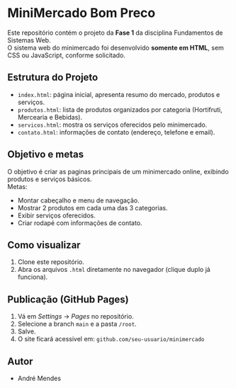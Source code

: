# MiniMercado Bom Preco

Este repositório contém o projeto da **Fase 1** da disciplina Fundamentos de Sistemas Web.  
O sistema web do minimercado foi desenvolvido **somente em HTML**, sem CSS ou JavaScript, conforme solicitado.

## Estrutura do Projeto
- `index.html`: página inicial, apresenta resumo do mercado, produtos e serviços.
- `produtos.html`: lista de produtos organizados por categoria (Hortifruti, Mercearia e Bebidas).
- `servicos.html`: mostra os serviços oferecidos pelo minimercado.
- `contato.html`: informações de contato (endereço, telefone e email).

## Objetivo e metas
O objetivo é criar as paginas principais de um minimercado online, exibindo produtos e serviços básicos.  
Metas:
- Montar cabeçalho e menu de navegação.
- Mostrar 2 produtos em cada uma das 3 categorias.
- Exibir serviços oferecidos.
- Criar rodapé com informações de contato.

## Como visualizar
1. Clone este repositório.
2. Abra os arquivos `.html` diretamente no navegador (clique duplo já funciona).

## Publicação (GitHub Pages)
1. Vá em *Settings* → *Pages* no repositório.
2. Selecione a branch `main` e a pasta `/root`.
3. Salve.  
4. O site ficará acessivel em: `github.com/seu-usuario/minimercado` 

## Autor
- André Mendes
